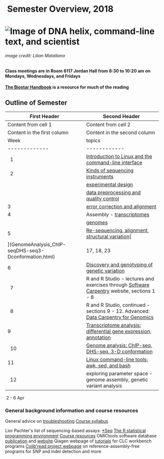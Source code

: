 

 Semester Overview, 2018
========================

![Image of DNA helix, command-line text, and scientist](Figures/syllabus_logo.jpg)
==================================================================================

###### <span style="font-weight: normal;">image credit: Lilian Matallana</span>

#### Class meetings are in Room 6117 Jordan Hall from 8:30 to 10:20 am on Mondays, Wednesdays, and Fridays

#### [The Biostar Handbook](https://www.biostarhandbook.com) is a resource for much of the reading

## Outline of Semester
First Header | Second Header
------------ | -------------
Content from cell 1 | Content from cell 2
Content in the first column | Content in the second column
Week          | topics      | Biostar Handbook Sections
------------- | ------------|--------------------------
  1           | [Introduction to Linux and the command-line interface](IntroductionToLinux.html) |  1, 2, 4
  2           | [Kinds of sequencing instruments](https://www.biostarhandbook.com/instruments/sequencing-instruments.html)|
              | [experimental design](ExperimentalDesign.html)  |   8, 9, 10
              | [data preprocessing and quality control](DataPreprocessing_QualityControl.html) |
  3           | [error correction and alignment](ErrorCorrectionAlignment.html) | 
  4           | Assembly - [transcriptomes](TranscriptomeAssembly.html) |
              | [genomes](GenomeSequencingAssembly.html)  | 22
  5           | [Re-sequencing, alignment, structural variation](Week4-ResequencingAndAlignment.html)[
](GenomeAnalysis_ChIP-seqDHS-seq3-Dconformation.html) | 17, 18, 23
  6           | [Discovery and genotyping of genetic variation](DiscoveryGenotypingGeneticVariation.html) | 
  7           | R and R Studio - lectures and exercises through [Software Carpentry](http://swcarpentry.github.io/r-novice-gapminder/) website, sections 1 - 8 | 
  8           | R and R Studio, continued - sections 9 - 12. Advanced: [Data Carpentry for Genomics](http://www.datacarpentry.org/lessons/#genomics-workshop) | 
  9           | [Transcriptome analysis: differential gene expression, annotation](TranscriptomeAnalysis.html) | 19, 20
  10          | [Genome analysis: ChIP-seq, DHS-seq, 3-D conformation](GenomeAnalysis_ChIP-seqDHS-seq3-Dconformation.html) |
  11          | [Linux command-line tools: awk, sed, and bash](Awk_Sed_Bash_Exercises.html) | 15
  12          | exploring parameter space - genome assembly, genetic variant analysis |

 2 - 6 Apr



### General background information and course resources

General advice on [troubleshooting](documents/troubleshooting.html)
[Course syllabus](Week1/BIT815_Syllabus.pdf)

Lior Pachter's list of sequencing-based assays: [\*Seq](https://liorpachter.wordpress.com/seq/)
[The R statistical programming environment](R-materials.html)
[Course resources](resources.html)
OMICtools software database [publication](http://database.oxfordjournals.org/content/2014/bau069.long) and [website](http://omictools.com/)
Qiagen webpage of [tutorials](https://www.qiagenbioinformatics.com/support/tutorials/) for CLC workbench programs
[Colib'read project webpage](https://colibread.inria.fr/project/) on reference-assembly-free programs for SNP and indel detection and more


